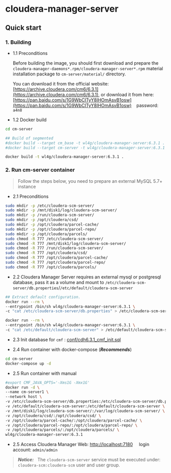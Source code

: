 # cloudera-manager-server

## Quick start

### 1. Building

- 1.1 Preconditions

  Before building the image, you should first download and prepare the `cloudera-manager-daemons*.rpm/cloudera-manager-server*.rpm` material installation package to `cm-server/material/` directory.

  You can download it from the official website: [https://archive.cloudera.com/cm6/6.3.1](https://archive.cloudera.com/cm6/6.3.1), or download it from here: [https://pan.baidu.com/s/1G9WbCITyY8IHOmAsvB1osw](https://pan.baidu.com/s/1G9WbCITyY8IHOmAsvB1osw) &nbsp;&nbsp; password: &nbsp; `a4n8`

- 1.2 Docker build

```bash
cd cm-server

## Build of segmented
#docker build --target cm_base -t wl4g/cloudera-manager-server:6.3.1 .
#docker build --target cm-server -t wl4g/cloudera-manager-server:6.3.1 .

docker build -t wl4g/cloudera-manager-server:6.3.1 .
```

### 2. Run cm-server container

> Follow the steps below, you need to prepare an external MySQL 5.7+ instance

- 2.1 Preconditions

```bash
sudo mkdir -p /etc/cloudera-scm-server/
sudo mkdir -p /mnt/disk1/log/cloudera-scm-server/
sudo mkdir -p /run/cloudera-scm-server/
sudo mkdir -p /opt/cloudera/csd/
sudo mkdir -p /opt/cloudera/parcel-cache/
sudo mkdir -p /opt/cloudera/parcel-repo/
sudo mkdir -p /opt/cloudera/parcels/
sudo chmod -R 777 /etc/cloudera-scm-server/
sudo chmod -R 777 /mnt/disk1/log/cloudera-scm-server/
sudo chmod -R 777 /run/cloudera-scm-server/
sudo chmod -R 777 /opt/cloudera/csd/
sudo chmod -R 777 /opt/cloudera/parcel-cache/
sudo chmod -R 777 /opt/cloudera/parcel-repo/
sudo chmod -R 777 /opt/cloudera/parcels/
```

- 2.2 Cloudera Manager Server requires an external mysql or postgresql database, pass it as a volume and mount to `/etc/cloudera-scm-server/db.properties`/`/etc/default/cloudera-scm-server`

```bash
## Extract default configuration.
docker run --rm \
--entrypoint /bin/sh wl4g/cloudera-manager-server:6.3.1 \
-c "cat /etc/cloudera-scm-server/db.properties" > /etc/cloudera-scm-server/db.properties

docker run --rm \
--entrypoint /bin/sh wl4g/cloudera-manager-server:6.3.1 \
-c "cat /etc/default/cloudera-scm-server" > /etc/default/cloudera-scm-server
```

- 2.3 Init database for `cmf` :  [conf/cdh6.3.1_cmf_init.sql](conf/cdh6.3.1_cmf_init.sql)

- 2.4 Run container with docker-compose (***Recommends***)

```bash
cd cm-server
docker-compose up -d
```

- 2.5 Run container with manual

```bash
#export CMF_JAVA_OPTS='-Xms1G -Xmx1G'
docker run -d \
--name cm-server1 \
--network host \
-v /etc/cloudera-scm-server/db.properties:/etc/cloudera-scm-server/db.properties \
-v /etc/default/cloudera-scm-server:/etc/default/cloudera-scm-server \
-v /mnt/disk1/log/cloudera-scm-server/:/var/log/cloudera-scm-server/ \
-v /opt/cloudera/csd/:/opt/cloudera/csd/ \
-v /opt/cloudera/parcel-cache/:/opt/cloudera/parcel-cache/ \
-v /opt/cloudera/parcel-repo/:/opt/cloudera/parcel-repo/ \
-v /opt/cloudera/parcels/:/opt/cloudera/parcels/ \
wl4g/cloudera-manager-server:6.3.1
```

- 2.5 Access Cloudera Manager Web:  [http://localhost:7180](http://localhost:7180)  &nbsp;&nbsp;&nbsp; login account:  `admin/admin`

> ***Notice:*** &nbsp; The `cloudera-scm-server` service must be executed under: `cloudera-scm:cloudera-scm` user and user group.
